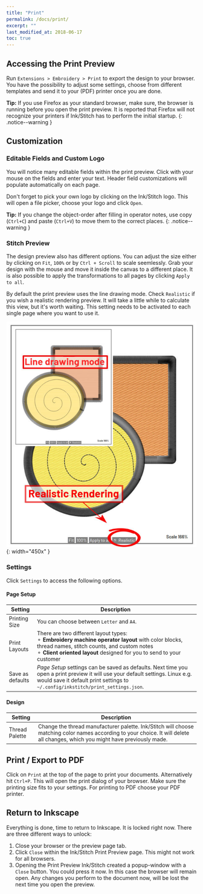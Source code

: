 ```yaml
---
title: "Print"
permalink: /docs/print/
excerpt: ""
last_modified_at: 2018-06-17
toc: true
---
```

## Accessing the Print Preview

Run `Extensions > Embroidery > Print` to export the design to your browser. You have the possibility to adjust some settings, choose from different templates and send it to your (PDF) printer once you are done.

**Tip:** If you use Firefox as your standard browser, make sure, the browser is running before you open the print preview. It is reported that Firefox will not recognize your printers if Ink/Stitch has to perform the initial startup.
{: .notice--warning }

## Customization

### Editable Fields and Custom Logo
You will notice many editable fields within the print preview. Click with your mouse on the fields and enter your text. Header field customizations will populate automatically on each page.

Don't forget to pick your own logo by clicking on the Ink/Stitch logo. This will open a file picker, choose your logo and click `Open`.

**Tip:** If you change the object-order after filling in operator notes, use copy (`Ctrl+C`) and paste (`Ctrl+V`) to move them to the correct places.
{: .notice--warning }

### Stitch Preview

The design preview also has different options. You can adjust the size either by clicking on `Fit`, `100%` or by `Ctrl + Scroll` to scale seemlessly. Grab your design with the mouse and move it inside the canvas to a different place. It is also possible to apply the transformations to all pages by clicking `Apply to all`.

By default the print preview uses the line drawing mode. Check `Realistic` if you wish a realistic rendering preview. It will take a little while to calculate this view, but it's worth waiting. This setting needs to be activated to each single page where you want to use it.

![Line Drawing and Realistic render](/assets/images/docs/print-realistic-rendering.jpg){: width="450x" }

### Settings

Click `Settings` to access the following options.

#### Page Setup

Setting|Description
---|---
Printing Size|You can choose between `Letter` and `A4`.
Print Layouts|There are two different layout types:<br />⚬ **Embroidery machine operator layout** with color blocks, thread names, stitch counts, and custom notes<br />⚬ **Client oriented layout** designed for you to send to your customer
Save as defaults|*Page Setup* settings can be saved as defaults. Next time you open a print preview it will use your default settings. Linux e.g. would save it default print settings to `~/.config/inkstitch/print_settings.json`.

#### Design

Setting|Description
---|---
Thread Palette|Change the thread manufacturer palette. Ink/Stitch will choose matching color names according to your choice. It will delete all changes, which you might have previously made.

## Print / Export to PDF

Click on `Print` at the top of the page to print your documents. Alternatively hit `Ctrl+P`. This will open the print dialog of your browser. Make sure the printing size fits to your settings. For printing to PDF choose your PDF printer.

## Return to Inkscape

Everything is done, time to return to Inkscape. It is locked right now. There are three different ways to unlock:

1. Close your browser or the preview page tab.
2. Click `Close` within the Ink/Stitch Print Preview page. This might not work for all browsers.
3. Opening the Print Preview Ink/Stitch created a popup-window with a `Close` button. You could press it now. In this case the browser will remain open. Any changes you perform to the document now, will be lost the next time you open the preview.
